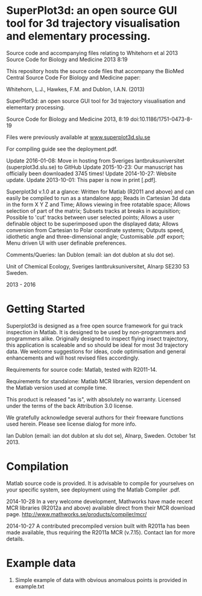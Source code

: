 # SuperPlot3d: an open source GUI tool for 3d trajectory visualisation and elementary processing.
Source code and accompanying files relating to Whitehorn et al 2013 Source Code for Biology and Medicine 2013 8:19

This repository hosts the source code files that accompany the BioMed Central Source Code For Biology and Medicine paper:

Whitehorn, L.J., Hawkes, F.M. and Dublon, I.A.N. (2013)

SuperPlot3d: an open source GUI tool for 3d trajectory visualisation and elementary processing.

Source Code for Biology and Medicine 2013, 8:19 doi:10.1186/1751-0473-8-19

Files were previously available at www.superplot3d.slu.se

For compiling guide see the deployment.pdf.

Update 2016-01-08: Move in hosting from Sveriges lantbruksuniversitet (superplot3d.slu.se) to GitHub
Update 2015-10-23: Our manuscript has officially been downloaded 3745 times!
Update 2014-10-27: Website update.
Update 2013-10-01: This paper is now in print [.pdf].

Superplot3d v.1.0 at a glance:
Written for Matlab (R2011 and above) and can easily be compiled to run as a standalone app;
Reads in Cartesian 3d data in the form X Y Z and Time;
Allows viewing in free rotatable space;
Allows selection of part of the matrix;
Subsets tracks at breaks in acquisition;
Possible to 'cut' tracks between user selected points;
Allows a user definable object to be superimposed upon the displayed data;
Allows conversion from Cartesian to Polar coordinate systems;
Outputs speed, idiothetic angle and three-dimensional angle;
Customisable .pdf export;
Menu driven UI with user definable preferences.

Comments/Queries: Ian Dublon (email: ian dot dublon at slu dot se).

Unit of Chemical Ecology, Sveriges lantbruksuniversitet, Alnarp SE230 53 Sweden.

2013 - 2016

# Getting Started

Superplot3d is designed as a free open source framework for gui track inspection in Matlab. It is designed to be used by non-programmers and programmers alike. Originally designed to inspect flying insect trajectory, this application is scaleable and so should be ideal for most 3d trajectory data. We welcome suggestions for ideas, code optimisation and general enhancements and will host revised files accordingly.

Requirements for source code: Matlab, tested with R2011-14.

Requirements for standalone: Matlab MCR libraries, version dependent on the Matlab version used at compile time.

This product is released "as is", with absolutely no warranty. Licensed under the terms of the back Attribution 3.0 license.

We gratefully acknowledge several authors for their freeware functions used herein. Please see license dialog for more info.

Ian Dublon (email: ian dot dublon at slu dot se), Alnarp, Sweden. October 1st 2013.

# Compilation

Matlab source code is provided. It is advisable to compile for yourselves on your specific system, see deployment using the Matlab Compiler .pdf.

2014-10-28 In a very welcome development, Mathworks have made recent MCR libraries (R2012a and above) available direct from their MCR download page.
http://www.mathworks.se/products/compiler/mcr/

2014-10-27 A contributed precompiled version built with R2011a has been made available, thus requiring the R2011a MCR (v.7.15). Contact Ian for more details.

# Example data
1) Simple example of data with obvious anomalous points is provided in example.txt


